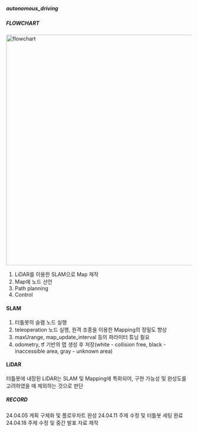 ##### autonomous_driving


##### FLOWCHART
<img width="624" alt="flowchart" src="https://github.com/UsunAndTurtle/autonomous_driving/assets/112847633/8a80811f-5132-43f9-a536-14d53cc2a0aa">

1. LiDAR를 이용한 SLAM으로 Map 제작
2. Map에 노드 선언
3. Path planning
4. Control

#### SLAM
1. 터틀봇의 슬램 노드 실행
2. teleoperation 노드 실행, 원격 조종을 이용한 Mapping의 정밀도 향상
3. maxUrange, map_update_interval 등의 파라미터 튜닝 필요
4. odometry, tf 기반의 맵 생성 후 저장(white - collision free, black - inaccessible area, gray - unknown area)

#### LiDAR
터틀봇에 내장된 LiDAR는 SLAM 및 Mapping에 특화되어, 구현 가능성 및 완성도를 고려하였을 때 제외하는 것으로 판단

##### RECORD

24.04.05
계획 구체화 및 플로우차트 완성
24.04.11
주제 수정 및 터틀봇 세팅 완료
24.04.18
주제 수정 및 중간 발표 자료 제작
